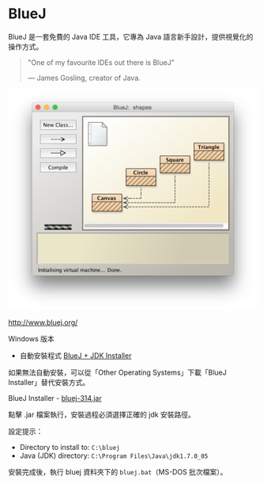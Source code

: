 # BlueJ

BlueJ 是一套免費的 Java IDE 工具，它專為 Java 語言新手設計，提供視覺化的操作方式。

> "One of my favourite IDEs out there is BlueJ"
> 
> — James Gosling, creator of Java.

![](bluej-main.png)

http://www.bluej.org/

Windows 版本

* 自動安裝程式 [BlueJ + JDK Installer](http://www.bluej.org/download/files/bluej-bundled-314.msi)

如果無法自動安裝，可以從「Other Operating Systems」下載「BlueJ Installer」替代安裝方式。


BlueJ Installer - [bluej-314.jar](http://www.bluej.org/download/files/bluej-314.jar)

點擊 .jar 檔案執行，安裝過程必須選擇正確的 jdk 安裝路徑。

設定提示：

* Directory to install to: `C:\bluej`
* Java (JDK) directory: `C:\Program Files\Java\jdk1.7.0_05`

安裝完成後，執行 bluej 資料夾下的 `bluej.bat`（MS-DOS 批次檔案）。